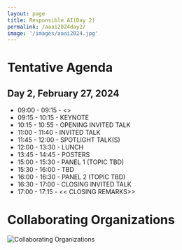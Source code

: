 ```yaml
---
layout: page
title: Responsible AI(Day 2)
permalink: /aaai2024day2/
image: '/images/aaai2024.jpg'
---
```



# Tentative Agenda

## Day 2, February 27, 2024

* 09:00 - 09:15 - <<OPENING REMARKS>>
* 09:15 - 10:15 - KEYNOTE
* 10:15 - 10:55 - OPENING INVITED TALK
* 11:00 - 11:40 - INVITED TALK
* 11:45 - 12:00 - SPOTLIGHT TALK(S) 
* 12:00 - 13:30 - LUNCH
* 13:45 - 14:45 - POSTERS 
* 15:00 - 15:30 - PANEL 1  (TOPIC TBD)
* 15:30 - 16:00 - TBD
* 16:00 - 16:30 - PANEL 2  (TOPIC TBD)
* 16:30 - 17:00 - CLOSING INVITED TALK
* 17:00 - 17:15 - << CLOSING REMARKS>>



# Collaborating Organizations

![Collaborating Organizations]({{site.baseurl}}/images/aaai2024/collaborating-organizations.png) 






